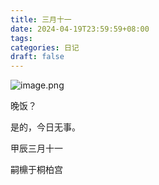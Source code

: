 ```yaml
---
title: 三月十一
date: 2024-04-19T23:59:59+08:00
tags: 
categories: 日记
draft: false
---
```

![image.png](https://cdn.jsdelivr.net/gh/luo029/blogimage@main/24%200420%202233%2000.png)

晚饭？

是的，今日无事。

甲辰三月十一

嗣檙于桐柏宫